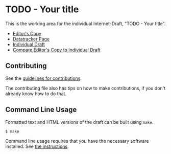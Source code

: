 <!-- regenerate: on (set to off if you edit this file) -->

# TODO - Your title

This is the working area for the individual Internet-Draft, "TODO - Your title".

* [Editor's Copy](https://NiYuan224.github.io/WIMSE-Applicability-for-AI-Agents/#go.draft-wimse-agent-id.html)
* [Datatracker Page](https://datatracker.ietf.org/doc/draft-wimse-agent-id)
* [Individual Draft](https://datatracker.ietf.org/doc/html/draft-wimse-agent-id)
* [Compare Editor's Copy to Individual Draft](https://NiYuan224.github.io/WIMSE-Applicability-for-AI-Agents/#go.draft-wimse-agent-id.diff)


## Contributing

See the
[guidelines for contributions](https://github.com/NiYuan224/WIMSE-Applicability-for-AI-Agents/blob//CONTRIBUTING.md).

The contributing file also has tips on how to make contributions, if you
don't already know how to do that.

## Command Line Usage

Formatted text and HTML versions of the draft can be built using `make`.

```sh
$ make
```

Command line usage requires that you have the necessary software installed.  See
[the instructions](https://github.com/martinthomson/i-d-template/blob/main/doc/SETUP.md).

